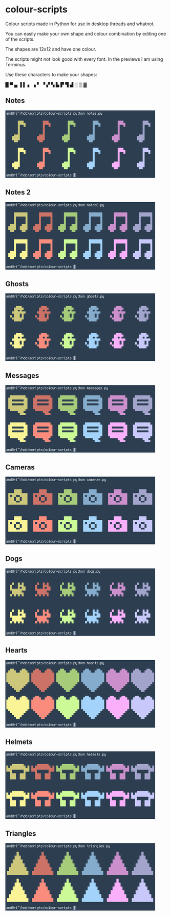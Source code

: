 colour-scripts
=

Colour scripts made in Python for use in desktop threads and whatnot.

You can easily make your own shape and colour combination by editing one of the scripts.

The shapes are 12x12 and have one colour.

The scripts might not look good with every font. In the previews I am using Terminus.

Use these characters to make your shapes:

█  ▀  ▄  ▐  ▌  ▖  ▗  ▘  ▝  ▞  ▚  ▙  ▛  ▜  ▟  ░  ▒  ▓

Notes
-
![notes](img/notes.png)

Notes 2
-
![notes2](img/notes2.png)

Ghosts
-
![ghosts](img/ghosts.png)

Messages
-
![messages](img/messages.png)

Cameras
-
![cameras](img/cameras.png)

Dogs
-
![dogs](img/dogs.png)

Hearts
-
![hearts](img/hearts.png)

Helmets
-
![helmets](img/helmets.png)

Triangles
-
![triangles](img/triangles.png)
